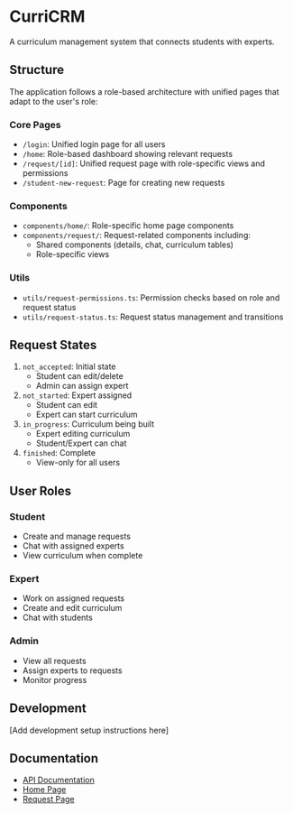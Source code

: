 # CurriCRM

A curriculum management system that connects students with experts.

## Structure

The application follows a role-based architecture with unified pages that adapt to the user's role:

### Core Pages

- `/login`: Unified login page for all users
- `/home`: Role-based dashboard showing relevant requests
- `/request/[id]`: Unified request page with role-specific views and permissions
- `/student-new-request`: Page for creating new requests

### Components

- `components/home/`: Role-specific home page components
- `components/request/`: Request-related components including:
  - Shared components (details, chat, curriculum tables)
  - Role-specific views

### Utils

- `utils/request-permissions.ts`: Permission checks based on role and request status
- `utils/request-status.ts`: Request status management and transitions

## Request States

1. `not_accepted`: Initial state
   - Student can edit/delete
   - Admin can assign expert
2. `not_started`: Expert assigned
   - Student can edit
   - Expert can start curriculum
3. `in_progress`: Curriculum being built
   - Expert editing curriculum
   - Student/Expert can chat
4. `finished`: Complete
   - View-only for all users

## User Roles

### Student
- Create and manage requests
- Chat with assigned experts
- View curriculum when complete

### Expert
- Work on assigned requests
- Create and edit curriculum
- Chat with students

### Admin
- View all requests
- Assign experts to requests
- Monitor progress

## Development

[Add development setup instructions here]

## Documentation

- [API Documentation](app/api/README.md)
- [Home Page](app/home/README.md)
- [Request Page](app/request/README.md) 